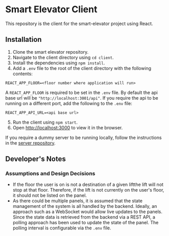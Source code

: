 # Smart Elevator Client

This repository is the client for the smart-elevator project using React.

## Installation

1. Clone the smart elevator repository.
2. Navigate to the client directory using `cd client`.
3. Install the dependencies using `npm install`.
4. Add a `.env` file to the root of the client directory with the following contents:

```
REACT_APP_FLOOR=<floor number where application will run>
```

A `REACT_APP_FLOOR` is required to be set in the `.env` file.
By default the api base url will be `"http://localhost:3001/api"`. If you require the api
to be running on a different port, add the following to the `.env` file:

```
REACT_APP_API_URL=<api base url>
```

5. Run the client using `npm start`.
6. Open [http://localhost:3000](http://localhost:3000) to view it in the browser.

If you require a dummy server to be running locally, follow the instructions in the [server repository](../server/README.md).

## Developer's Notes

### Assumptions and Design Decisions

- If the floor the user is on is not a destination of a given liftthe lift will not stop at that floor. Therefore, if the lift is not currently on the user's floor, it should not be listed on the panel.
- As there could be multiple panels, it is assumed that the state management of the system is all handled by the backend. Ideally, an approach such as a WebSocket would allow live updates to the panels. Since the state data is retrieved from the backend via a REST API, a polling approach has been used to update the state of the panel. The polling interval is configurable via the `.env` file.
